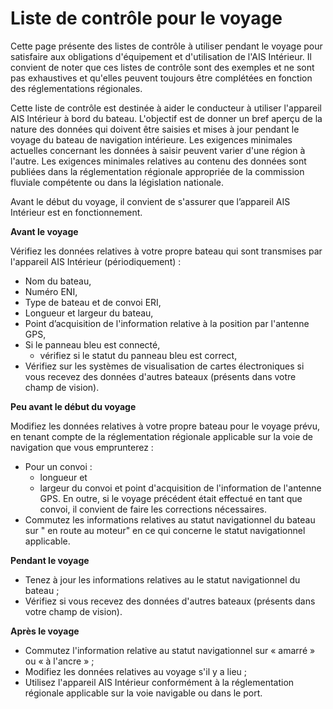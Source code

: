 # Liste de contrôle pour le voyage

Cette page présente des listes de contrôle à utiliser pendant le voyage pour satisfaire aux obligations d'équipement et d'utilisation de l'AIS Intérieur. Il convient de noter que ces listes de contrôle sont des exemples et ne sont pas exhaustives et qu'elles peuvent toujours être complétées en fonction des réglementations régionales.

Cette liste de contrôle est destinée à aider le conducteur à utiliser l'appareil AIS Intérieur à bord du bateau. L'objectif est de donner un bref aperçu de la nature des données qui doivent être saisies et mises à jour pendant le voyage du bateau de navigation intérieure. Les exigences minimales actuelles concernant les données à saisir peuvent varier d'une région à l'autre. Les exigences minimales relatives au contenu des données sont publiées dans la réglementation régionale appropriée de la commission fluviale compétente ou dans la législation nationale.

Avant le début du voyage, il convient de s'assurer que l’appareil AIS Intérieur est en fonctionnement.

**Avant le voyage**

Vérifiez les données relatives à votre propre bateau qui sont transmises par l'appareil AIS Intérieur \(périodiquement\) :

* Nom du bateau,
* Numéro ENI,
* Type de bateau et de convoi ERI,
* Longueur et largeur du bateau,
* Point d’acquisition de l'information relative à la position par l'antenne GPS,
* Si le panneau bleu est connecté,
  * vérifiez si le statut du panneau bleu est correct,
* Vérifiez sur les systèmes de visualisation de cartes électroniques si vous recevez des données d'autres bateaux \(présents dans votre champ de vision\).

**Peu avant le début du voyage**

Modifiez les données relatives à votre propre bateau pour le voyage prévu, en tenant compte de la réglementation régionale applicable sur la voie de navigation que vous emprunterez :

* Pour un convoi :
  * longueur et
  * largeur du convoi et point d'acquisition de l'information de l'antenne GPS. En outre, si le voyage précédent était effectué en tant que convoi, il convient de faire les corrections nécessaires.
* Commutez les informations relatives au statut navigationnel du bateau sur " en route au moteur" en ce qui concerne le statut navigationnel applicable.

**Pendant le voyage**

* Tenez à jour les informations relatives au le statut navigationnel du bateau ;
* Vérifiez si vous recevez des données d'autres bateaux \(présents dans votre champ de vision\).

**Après le voyage**

* Commutez l'information relative au statut navigationnel sur « amarré » ou « à l'ancre » ;
* Modifiez les données relatives au voyage s'il y a lieu ;
* Utilisez l'appareil AIS Intérieur conformément à la réglementation régionale applicable sur la voie navigable ou dans le port.

